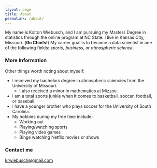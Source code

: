 ```yaml
---
layout: page
title: About
permalink: /about/
---
```


My name is Kolton Wiebusch, and I am pursuing my Masters Degree in statistics through the online program at NC State. I live in Kansas City, Missouri. (**Go Chiefs!**) My career goal is to become a data scientist in one of the following fields: *sports, business, or atmospheric science*.

### More Information

Other things worth noting about myself:<br>

- I received my bachelors degree in atmospheric sciencies from the University of Missouri. 
    - I also received a minor in mathematics at Mizzou.  
- I am a total sports junkie when it comes to basketball, soccer, football, or baseball.  
- I have a younger brother who plays soccer for the University of South Carolina.  
- My hobbies during my free time include:  
    - Working out
    - Playing/watching sports
    - Playing video games
    - Binge watching Netflix movies or shows

### Contact me

[krwiebusch@gmail.com](mailto:krwiebusch@gmail.com)
